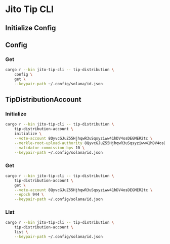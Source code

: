 # Jito Tip CLI

## Initialize Config

## Config

### Get

```bash
cargo r --bin jito-tip-cli -- tip-distribution \
    config \
    get \
    --keypair-path ~/.config/solana/id.json
```

## TipDistributionAccount

### Initialize

```bash
cargo r --bin jito-tip-cli -- tip-distribution \
    tip-distribution-account \
    initialize \
    --vote-account 8QyvcGJuZ55HjhqwR3uSqsyziww41hDV4osDEGMER2tc \
    --merkle-root-upload-authority 8QyvcGJuZ55HjhqwR3uSqsyziww41hDV4osDEGMER2tc \
    --validator-commission-bps 10 \
    --keypair-path ~/.config/solana/id.json
```

### Get

```bash
cargo r --bin jito-tip-cli -- tip-distribution \
    tip-distribution-account \
    get \
    --vote-account 8QyvcGJuZ55HjhqwR3uSqsyziww41hDV4osDEGMER2tc \
    --epoch 944 \
    --keypair-path ~/.config/solana/id.json
```

### List

```bash
cargo r --bin jito-tip-cli -- tip-distribution \
    tip-distribution-account \
    list \
    --keypair-path ~/.config/solana/id.json
```


